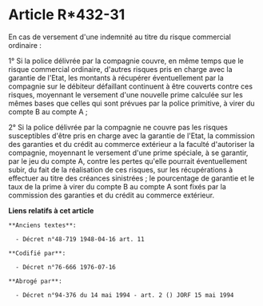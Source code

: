 # Article R*432-31

En cas de versement d'une indemnité au titre du risque commercial ordinaire :

1° Si la police délivrée par la compagnie couvre, en même temps que le risque commercial ordinaire, d'autres risques pris en
charge avec la garantie de l'Etat, les montants à récupérer éventuellement par la compagnie sur le débiteur défaillant
continuent à être couverts contre ces risques, moyennant le versement d'une nouvelle prime calculée sur les mêmes bases que
celles qui sont prévues par la police primitive, à virer du compte B au compte A ;

2° Si la police délivrée par la compagnie ne couvre pas les risques susceptibles d'être pris en charge avec la garantie de
l'Etat, la commission des garanties et du crédit au commerce extérieur a la faculté d'autoriser la compagnie, moyennant le
versement d'une prime spéciale, à se garantir, par le jeu du compte A, contre les pertes qu'elle pourrait éventuellement
subir, du fait de la réalisation de ces risques, sur les récupérations à effectuer au titre des créances sinistrées ; le
pourcentage de garantie et le taux de la prime à virer du compte B au compte A sont fixés par la commission des garanties et
du crédit au commerce extérieur.

**Liens relatifs à cet article**

	**Anciens textes**:

	  - Décret n°48-719 1948-04-16 art. 11

	**Codifié par**:

	  - Décret n°76-666 1976-07-16

	**Abrogé par**:

	  - Décret n°94-376 du 14 mai 1994 - art. 2 () JORF 15 mai 1994
